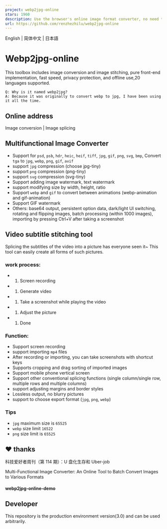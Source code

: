 ```yaml
---
project: webp2jpg-online
stars: 1960
description: Use the browser's online image format converter, no need to upload files, you can convert jpeg, jpg, png, gif, webp, svg, ico, bmp files to jpeg, png, webp animation, gif, base64,avif,mozjpeg. 使用浏览器的在线图片格式转化器,无需上传文件,可将jpeg、jpg、png、gif、webp、svg、ico、bmp文件转换为jpeg、png、webp、webp动画、gif、base64、avif、mozjpeg,提供了多个可自定义选项来满足常见需求。
url: https://github.com/renzhezhilu/webp2jpg-online
---
```


English | 简体中文 | 日本語

Webp2jpg-online
===============

This toolbox includes image conversion and image stitching, pure front-end implementation, fast speed, privacy protection, and offline use,20 languages supported.

```
Q: Why is it named webp2jpg?
A: Because it was originally to convert webp to jpg, I have been using it all the time.
```

Online address
--------------

Image conversion | Image splicing

Multifunctional Image Converter
-------------------------------

-   Support for `psd`, `psb`, `hdr`, `heic`, `heif`, `tiff`, `jpg`, `gif`, `png`, `svg`, `bmp`, Convert `tga` to `jpg`, `webp`, `png`, `gif`, `avif`
-   support `jpg` compression (choose jpg-tiny)
-   support `png` compression (png-tiny)
-   support `svg` compression (svg-tiny)
-   Support adding image watermark, text watermark
-   support modifying size by width, height, ratio
-   Support `webp` and `gif` to convert between animations (webp-animation and gif-animation)
-   Support GIF watermark
-   Others: base64 output, persistent option data, dark/light UI switching, rotating and flipping images, batch processing (within 1000 images), importing by pressing Ctrl+V after taking a screenshot

  
  

Video subtitle stitching tool
-----------------------------

Splicing the subtitles of the video into a picture has everyone seen it~ This tool can easily create all forms of such pictures.

### work process:

-   1.  Screen recording
-   1.  Generate video
-   1.  Take a screenshot while playing the video
-   1.  Adjust the picture
-   1.  Done

### Function:

-   Support screen recording
-   support importing `mp4` files
-   After recording or importing, you can take screenshots with shortcut keys
-   Supports cropping and drag sorting of imported images
-   Support mobile phone vertical screen
-   Support other conventional splicing functions (single column/single row, multiple rows and multiple columns)
-   support adjusting margins and border styles
-   Lossless output, no blurry pictures
-   support to choose export format (`jpg`, `png`, `webp`)

### Tips

-   `jpg` maximum size is `65525`
-   `webp` size limit `16522`
-   `png` size limit is `65525`

❤ thanks
--------

科技爱好者周刊（第 114 期）：U 盘化生存和 Uber-job

Multi-Functional Image Converter: An Online Tool to Batch Convert Images to Various Formats

#### webp2jpg-online-demo

Developer
---------

This repository is the production environment version(3.0) and can be used arbitrarily.

